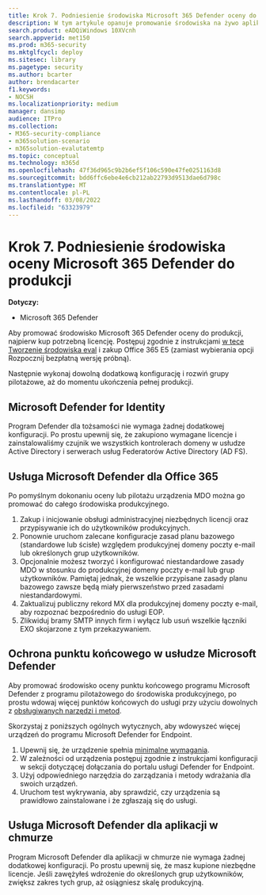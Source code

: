 ```yaml
---
title: Krok 7. Podniesienie środowiska Microsoft 365 Defender oceny do produkcji
description: W tym artykule opanuje promowanie środowiska na żywo aplikacji MDI, MDO, MDE i Defender w chmurze w środowisku na Microsoft 365 Defender lub M365D.
search.product: eADQiWindows 10XVcnh
search.appverid: met150
ms.prod: m365-security
ms.mktglfcycl: deploy
ms.sitesec: library
ms.pagetype: security
ms.author: bcarter
author: brendacarter
f1.keywords:
- NOCSH
ms.localizationpriority: medium
manager: dansimp
audience: ITPro
ms.collection:
- M365-security-compliance
- m365solution-scenario
- m365solution-evalutatemtp
ms.topic: conceptual
ms.technology: m365d
ms.openlocfilehash: 47f36d965c9b2b6ef5f106c590e47fe0251163d8
ms.sourcegitcommit: bdd6ffc6ebe4e6cb212ab22793d9513dae6d798c
ms.translationtype: MT
ms.contentlocale: pl-PL
ms.lasthandoff: 03/08/2022
ms.locfileid: "63323979"
---
```

# <a name="step-7-promote-your-microsoft-365-defender-evaluation-environment-to-production"></a>Krok 7. Podniesienie środowiska oceny Microsoft 365 Defender do produkcji

**Dotyczy:**
- Microsoft 365 Defender

Aby promować środowisko Microsoft 365 Defender oceny do produkcji, najpierw kup potrzebną licencję. Postępuj zgodnie z instrukcjami [w tece Tworzenie środowiska eval](eval-create-eval-environment.md) i zakup Office 365 E5 (zamiast wybierania opcji Rozpocznij bezpłatną wersję próbną).

Następnie wykonaj dowolną dodatkową konfigurację i rozwiń grupy pilotażowe, aż do momentu ukończenia pełnej produkcji.

## <a name="microsoft-defender-for-identity"></a>Microsoft Defender for Identity

Program Defender dla tożsamości nie wymaga żadnej dodatkowej konfiguracji. Po prostu upewnij się, że zakupiono wymagane licencje i zainstalowaliśmy czujnik we wszystkich kontrolerach domeny w usłudze Active Directory i serwerach usług Federatorów Active Directory (AD FS).

## <a name="microsoft-defender-for-office-365"></a>Usługa Microsoft Defender dla Office 365

Po pomyślnym dokonaniu oceny lub pilotażu urządzenia MDO można go promować do całego środowiska produkcyjnego.

1. Zakup i inicjowanie obsługi administracyjnej niezbędnych licencji oraz przypisywanie ich do użytkowników produkcyjnych.
2. Ponownie uruchom zalecane konfiguracje zasad planu bazowego (standardowe lub ścisłe) względem produkcyjnej domeny poczty e-mail lub określonych grup użytkowników.
3. Opcjonalnie możesz tworzyć i konfigurować niestandardowe zasady MDO w stosunku do produkcyjnej domeny poczty e-mail lub grup użytkowników.  Pamiętaj jednak, że wszelkie przypisane zasady planu bazowego zawsze będą miały pierwszeństwo przed zasadami niestandardowymi.
4. Zaktualizuj publiczny rekord MX dla produkcyjnej domeny poczty e-mail, aby rozpoznać bezpośrednio do usługi EOP.
5. Zlikwiduj bramy SMTP innych firm i wyłącz lub usuń wszelkie łączniki EXO skojarzone z tym przekazywaniem.

## <a name="microsoft-defender-for-endpoint"></a>Ochrona punktu końcowego w usłudze Microsoft Defender

Aby promować środowisko oceny punktu końcowego programu Microsoft Defender z programu pilotażowego do środowiska produkcyjnego, po prostu wdowaj więcej punktów końcowych do usługi przy użyciu dowolnych z [obsługiwanych narzędzi i metod](../defender-endpoint/onboard-configure.md).

Skorzystaj z poniższych ogólnych wytycznych, aby wdowyszeć więcej urządzeń do programu Microsoft Defender for Endpoint.

1. Upewnij się, że urządzenie spełnia [minimalne wymagania](../defender-endpoint/minimum-requirements.md).
2. W zależności od urządzenia postępuj zgodnie z instrukcjami konfiguracji w sekcji dotyczącej dołączania do portalu usługi Defender for Endpoint.
3. Użyj odpowiedniego narzędzia do zarządzania i metody wdrażania dla swoich urządzeń.
4. Uruchom test wykrywania, aby sprawdzić, czy urządzenia są prawidłowo zainstalowane i że zgłaszają się do usługi.

## <a name="microsoft-defender-for-cloud-apps"></a>Usługa Microsoft Defender dla aplikacji w chmurze

Program Microsoft Defender dla aplikacji w chmurze nie wymaga żadnej dodatkowej konfiguracji. Po prostu upewnij się, że masz kupione niezbędne licencje. Jeśli zawężyłeś wdrożenie do określonych grup użytkowników, zwiększ zakres tych grup, aż osiągniesz skalę produkcyjną.
